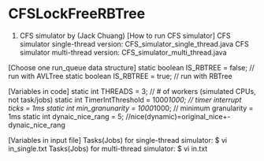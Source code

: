 # CFSLockFreeRBTree

1. CFS simulator by (Jack Chuang)
[How to run CFS simulator]
CFS simulator single-thread version:
	CFS_simulator_single_thread.java
CFS simulator multi-thread version:
	CFS_simulator_multi_thread.java

[Choose one run_queue data structure]
static boolean IS_RBTREE = false; // run with AVLTree
static boolean IS_RBTREE = true; // run with RBTree

[Variables in code]
static int THREADS = 3; 		    // # of workers (simulated CPUs, not task/jobs)
static int TimerIntThreshold = 1000*1000;   // timer interrupt ticks = 1ms
static int min_granunarity = 1000*1000;	    // minimum granularity = 1ms
static int dynaic_nice_rang = 5;	    //nice(dynamic)=original_nice+-dynaic_nice_rang

[Variables in input file]
Tasks(Jobs) for single-thread simulator: 
	$ vi in_single.txt
Tasks(Jobs) for multi-thread simulator:
	$ vi in.txt

